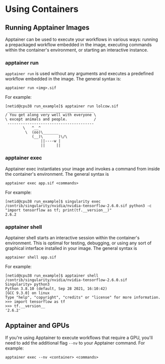# Using Containers

##  Running Apptainer Images

Apptainer can be used to execute your workflows in various ways: running a prepackaged workflow embedded in the image, executing commands within the container's environment, or starting an interactive instance.

### apptainer run

```apptainer run``` is used without any arguments and executes a predefined workflow embedded in the image. The general syntax is: 

```
apptainer run <img>.sif
```

For example:

```
[netid@cpu38 run_example]$ apptainer run lolcow.sif 
 _______________________________________
/ You get along very well with everyone \
\ except animals and people.            /
 ---------------------------------------
        \   ^__^
         \  (oo)\_______
            (__)\       )\/\
                ||----w |
                ||     ||
```

### apptainer exec

Apptainer exec instantiates your image and invokes a command from inside the container's environment. The general syntax is

```
apptainer exec app.sif <commands> 
```

For example:

```
[netid@cpu38 run_example]$ singularity exec /contrib/singularity/nvidia/nvidia-tensorflow-2.6.0.sif python3 -c "import tensorflow as tf; print(tf.__version__)"
2.6.2
```

### apptainer shell

Apptainer shell starts an interactive session within the container's environment. This is optimal for testing, debugging, or using any sort of graphical interface installed in your image. The general syntax is

```
apptainer shell app.sif
```

 For example:

```
[netid@cpu38 run_example]$ apptainer shell /contrib/singularity/nvidia/nvidia-tensorflow-2.6.0.sif
Singularity> python3
Python 3.8.10 (default, Sep 28 2021, 16:10:42) 
[GCC 9.3.0] on linux
Type "help", "copyright", "credits" or "license" for more information.
>>> import tensorflow as tf
>>> tf.__version__
'2.6.2'
```


## Apptainer and GPUs

If you're using Apptainer to execute workflows that require a GPU, you'll need to add the additional flag ```--nv``` to your Apptainer command. For example:

```
apptainer exec --nv <container> <commands>
```


